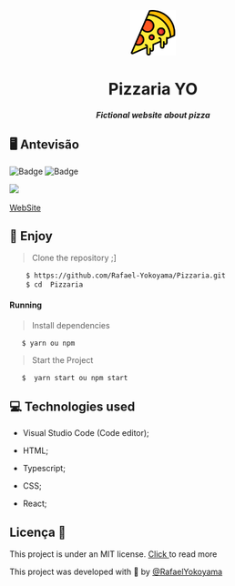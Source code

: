 


  
  <p align="center">
<img  width= "80px" src="https://github.com/Rafael-Yokoyama/Pizzaria/blob/main/public/pizza.svg" >
  </p>
  
  <h1 align="center">
    Pizzaria YO
  </h1>

<h5 align="center">
Fictional website about pizza
 
  </h5>
  
  
## 🖥 Antevisão 
  
![Badge](https://img.shields.io/static/v1?label=DEV&message=Yokoyama&color=ee9c0f&style=flat&logo=)
![Badge](https://img.shields.io/static/v1?label=Code&message=React&color=ffff00&style=flat&logo=)



 ![](https://github.com/Rafael-Yokoyama/Pizzaria/blob/main/src/img/gif.gif)
 
 <a href=" https://pizzariayo.netlify.app/"> WebSite </a> 
 

 
 ## 🧐 Enjoy
 
   > Clone the repository ;]
 
        $ https://github.com/Rafael-Yokoyama/Pizzaria.git
        $ cd  Pizzaria
        
 
        
        
 
 #### Running
  > Install dependencies
    
       $ yarn ou npm
       
       
  > Start the Project
  
       $  yarn start ou npm start 
       
       

## 💻 Technologies used

 * Visual Studio Code (Code editor);

* HTML;

* Typescript;

* CSS;

* React;

## Licença 📝 
 
This project is under an MIT license. <a  href="https://github.com/Rafael-Yokoyama/Pizzaria/blob/main/LICENSE"> Click  </a> to read more 

This project was developed with 💛 by <a href="https://github.com/Rafael-Yokoyama"> @RafaelYokoyama </a> 
